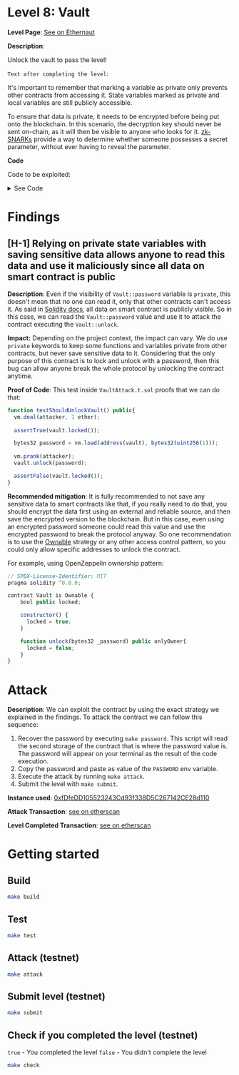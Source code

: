 # Level 8: Vault

**Level Page**: [See on Ethernaut](https://ethernaut.openzeppelin.com/level/0xB7257D8Ba61BD1b3Fb7249DCd9330a023a5F3670)

**Description**:

Unlock the vault to pass the level!

`Text after completing the level`:

It's important to remember that marking a variable as private only prevents other contracts from accessing it. State variables marked as private and local variables are still publicly accessible.

To ensure that data is private, it needs to be encrypted before being put onto the blockchain. In this scenario, the decryption key should never be sent on-chain, as it will then be visible to anyone who looks for it. [zk-SNARKs](https://blog.ethereum.org/2016/12/05/zksnarks-in-a-nutshell) provide a way to determine whether someone possesses a secret parameter, without ever having to reveal the parameter.

**Code**

Code to be exploited:

<details>
<summary>See Code</summary>

```javascript
// SPDX-License-Identifier: MIT
pragma solidity ^0.8.0;

contract Vault {
    bool public locked;
    bytes32 private password;

    constructor(bytes32 _password) {
        locked = true;
        password = _password;
    }

    function unlock(bytes32 _password) public {
        if (password == _password) {
            locked = false;
        }
    }
}
```

</details>

# Findings

## [H-1] Relying on private state variables with saving sensitive data allows anyone to read this data and use it maliciously since all data on smart contract is public

**Description**: Even if the visibility of `Vault::password` variable is `private`, this doesn't mean that no one can read it, only that other contracts can't access it. As said in [Solidity docs](https://docs.soliditylang.org/en/latest/security-considerations.html#private-information-and-randomness), all data on smart contract is publicly visible. So in this case, we can read the `Vault::password` value and use it to attack the contract executing the `Vault::unlock`.

**Impact:** Depending on the project context, the impact can vary. We do use `private` keywords to keep some functions and variables private from other contracts, but never save sensitive data to it. Considering that the only purpose of this contract is to lock and unlock with a password, then this bug can allow anyone break the whole protocol by unlocking the contract anytime.

**Proof of Code**: This test inside `VaultAttack.t.sol` proofs that we can do that:

```javascript
function testShouldUnlockVault() public{
  vm.deal(attacker, 1 ether);
  
  assertTrue(vault.locked());

  bytes32 password = vm.load(address(vault), bytes32(uint256(1)));
  
  vm.prank(attacker);
  vault.unlock(password);

  assertFalse(vault.locked());
}
```

**Recommended mitigation**: It is fully recommended to not save any sensitive data to smart contracts like that, if you really need to do that, you should encrypt the data first using an external and reliable source, and then save the encrypted version to the blockchain. But in this case, even using an encrypted password someone could read this value and use the encrypted password to break the protocol anyway. So one recommendation is to use the [Ownable](https://github.com/OpenZeppelin/openzeppelin-contracts/blob/master/contracts/access/README.adoc) strategy or any other access control pattern, so you could only allow specific addresses to unlock the contract.

For example, using OpenZeppelin ownership pattern:

```javascript
// SPDX-License-Identifier: MIT
pragma solidity ^0.8.0;

contract Vault is Ownable {
    bool public locked;

    constructor() {
      locked = true;
    }

    function unlock(bytes32 _password) public onlyOwner{
      locked = false;
    }
}
```

# Attack

**Description**: We can exploit the contract by using the exact strategy we explained in the findings. To attack the contract we can follow this sequence:

1. Recover the password by executing `make password`. This script will read the second storage of the contract that is where the password value is. The password will appear on your terminal as the result of the code execution.
2. Copy the password and paste as value of the `PASSWORD` env variable.
3. Execute the attack by running `make attack`.
4. Submit the level with `make submit`.

**Instance used**: [0xfDfeDD105523243Cd93f338D5C267142CE28d110](https://sepolia.etherscan.io/address/0xfDfeDD105523243Cd93f338D5C267142CE28d110)

**Attack Transaction**: [see on etherscan](https://sepolia.etherscan.io/tx/0x2ef843230a624ac43b77fb507ef95fe72883fb29deef1f60073218cf907ef64c)

**Level Completed Transaction**: [see on etherscan](https://sepolia.etherscan.io/tx/0x9a03a94d39a1cf49eb61e5d5a6d40123900fa93420f8a1c70ee69a5d6b405c64)

# Getting started

## Build

```bash
make build
```

## Test

```bash
make test
```

## Attack (testnet)

```bash
make attack
```

## Submit level (testnet)

```bash
make submit
```

## Check if you completed the level (testnet)

`true` - You completed the level
`false` - You didn't complete the level

```bash
make check
```